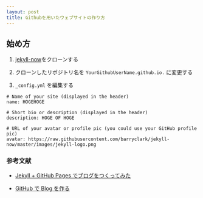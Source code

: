```yaml
---
layout: post
title: Githubを用いたウェブサイトの作り方
---
```


## 始め方

1. [jekyll-now](https://github.com/barryclark/jekyll-now)をクローンする

2. クローンしたリポジトリ名を `YourGithubUserName.github.io.` に変更する

3. `_config.yml` を編集する

```
# Name of your site (displayed in the header)
name: HOGEHOGE

# Short bio or description (displayed in the header)
description: HOGE OF HOGE

# URL of your avatar or profile pic (you could use your GitHub profile pic)
avatar: https://raw.githubusercontent.com/barryclark/jekyll-now/master/images/jekyll-logo.png
```



### 参考文献

- [Jekyll + GitHub Pages でブログをつくってみた](https://aloerina01.github.io/blog/2016-10-02-2)

- [GitHub で Blog を作る](https://nkon.github.io/Github-pages-and-jekyll-blog/)